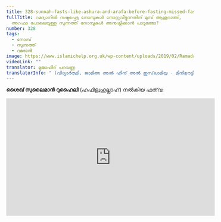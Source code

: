 ```yaml
---
title: 328-sunnah-fasts-like-ashura-and-arafa-before-fasting-missed-fasts-in-ramadan
fullTitle: റമദ്വാനിൽ നഷ്ടപ്പെട്ട നോമ്പുകൾ നോറ്റുവീട്ടുന്നതിന് മുമ്പ് ആശൂറാഅ്,
  അറഫാ പോലെയുള്ള സുന്നത്ത് നോമ്പുകൾ അനുഷ്ഠിക്കാൻ പാടുണ്ടോ?
number: 328
tags:
  - നോമ്പ്
  - സുന്നത്ത്
  - റമദാൻ
image: https://www.islamichelp.org.uk/wp-content/uploads/2019/02/Ramadan-Kareem.jpg
videoLink: ""
translator: മുജാഹിദ് പറവണ്ണ
translatorInfo: " (വിദ്യാർത്ഥി, ജാമിഅ അൽ ഹിന്ദ് അൽ ഇസ്‌ലാമിയ്യ - മിനിഊട്ടി)"
---
```

**ശൈഖ് സുലൈമാൻ റുഹൈലി** (ഹഫിള്വഹുല്ലാഹ്) നൽകിയ ഫത്‌വ:  

<iframe width="560" height="315" src="https://www.youtube.com/embed/6_8UJpMlRWc" title="YouTube video player" frameborder="0" allow="accelerometer; autoplay; clipboard-write; encrypted-media; gyroscope; picture-in-picture" allowfullscreen></iframe>
